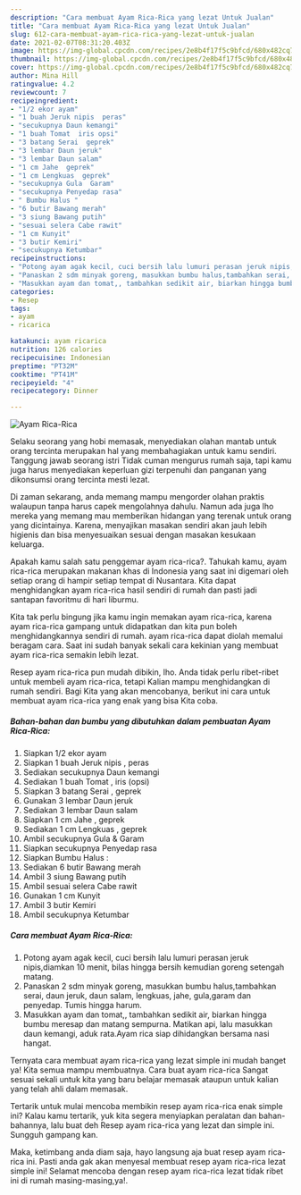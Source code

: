 ```yaml
---
description: "Cara membuat Ayam Rica-Rica yang lezat Untuk Jualan"
title: "Cara membuat Ayam Rica-Rica yang lezat Untuk Jualan"
slug: 612-cara-membuat-ayam-rica-rica-yang-lezat-untuk-jualan
date: 2021-02-07T08:31:20.403Z
image: https://img-global.cpcdn.com/recipes/2e8b4f17f5c9bfcd/680x482cq70/ayam-rica-rica-foto-resep-utama.jpg
thumbnail: https://img-global.cpcdn.com/recipes/2e8b4f17f5c9bfcd/680x482cq70/ayam-rica-rica-foto-resep-utama.jpg
cover: https://img-global.cpcdn.com/recipes/2e8b4f17f5c9bfcd/680x482cq70/ayam-rica-rica-foto-resep-utama.jpg
author: Mina Hill
ratingvalue: 4.2
reviewcount: 7
recipeingredient:
- "1/2 ekor ayam"
- "1 buah Jeruk nipis  peras"
- "secukupnya Daun kemangi"
- "1 buah Tomat  iris opsi"
- "3 batang Serai  geprek"
- "3 lembar Daun jeruk"
- "3 lembar Daun salam"
- "1 cm Jahe  geprek"
- "1 cm Lengkuas  geprek"
- "secukupnya Gula  Garam"
- "secukupnya Penyedap rasa"
- " Bumbu Halus "
- "6 butir Bawang merah"
- "3 siung Bawang putih"
- "sesuai selera Cabe rawit"
- "1 cm Kunyit"
- "3 butir Kemiri"
- "secukupnya Ketumbar"
recipeinstructions:
- "Potong ayam agak kecil, cuci bersih lalu lumuri perasan jeruk nipis,diamkan 10 menit, bilas hingga bersih kemudian goreng setengah matang."
- "Panaskan 2 sdm minyak goreng, masukkan bumbu halus,tambahkan serai, daun jeruk, daun salam, lengkuas, jahe, gula,garam dan penyedap. Tumis hingga harum."
- "Masukkan ayam dan tomat,, tambahkan sedikit air, biarkan hingga bumbu meresap dan matang sempurna. Matikan api, lalu masukkan daun kemangi, aduk rata.Ayam rica siap dihidangkan bersama nasi hangat."
categories:
- Resep
tags:
- ayam
- ricarica

katakunci: ayam ricarica 
nutrition: 126 calories
recipecuisine: Indonesian
preptime: "PT32M"
cooktime: "PT41M"
recipeyield: "4"
recipecategory: Dinner

---
```



![Ayam Rica-Rica](https://img-global.cpcdn.com/recipes/2e8b4f17f5c9bfcd/680x482cq70/ayam-rica-rica-foto-resep-utama.jpg)

Selaku seorang yang hobi memasak, menyediakan olahan mantab untuk orang tercinta merupakan hal yang membahagiakan untuk kamu sendiri. Tanggung jawab seorang istri Tidak cuman mengurus rumah saja, tapi kamu juga harus menyediakan keperluan gizi terpenuhi dan panganan yang dikonsumsi orang tercinta mesti lezat.

Di zaman  sekarang, anda memang mampu mengorder olahan praktis walaupun tanpa harus capek mengolahnya dahulu. Namun ada juga lho mereka yang memang mau memberikan hidangan yang terenak untuk orang yang dicintainya. Karena, menyajikan masakan sendiri akan jauh lebih higienis dan bisa menyesuaikan sesuai dengan masakan kesukaan keluarga. 



Apakah kamu salah satu penggemar ayam rica-rica?. Tahukah kamu, ayam rica-rica merupakan makanan khas di Indonesia yang saat ini digemari oleh setiap orang di hampir setiap tempat di Nusantara. Kita dapat menghidangkan ayam rica-rica hasil sendiri di rumah dan pasti jadi santapan favoritmu di hari liburmu.

Kita tak perlu bingung jika kamu ingin memakan ayam rica-rica, karena ayam rica-rica gampang untuk didapatkan dan kita pun boleh menghidangkannya sendiri di rumah. ayam rica-rica dapat diolah memalui beragam cara. Saat ini sudah banyak sekali cara kekinian yang membuat ayam rica-rica semakin lebih lezat.

Resep ayam rica-rica pun mudah dibikin, lho. Anda tidak perlu ribet-ribet untuk membeli ayam rica-rica, tetapi Kalian mampu menghidangkan di rumah sendiri. Bagi Kita yang akan mencobanya, berikut ini cara untuk membuat ayam rica-rica yang enak yang bisa Kita coba.

<!--inarticleads1-->

##### Bahan-bahan dan bumbu yang dibutuhkan dalam pembuatan Ayam Rica-Rica:

1. Siapkan 1/2 ekor ayam
1. Siapkan 1 buah Jeruk nipis , peras
1. Sediakan secukupnya Daun kemangi
1. Sediakan 1 buah Tomat , iris (opsi)
1. Siapkan 3 batang Serai , geprek
1. Gunakan 3 lembar Daun jeruk
1. Sediakan 3 lembar Daun salam
1. Siapkan 1 cm Jahe , geprek
1. Sediakan 1 cm Lengkuas , geprek
1. Ambil secukupnya Gula &amp; Garam
1. Siapkan secukupnya Penyedap rasa
1. Siapkan  Bumbu Halus :
1. Sediakan 6 butir Bawang merah
1. Ambil 3 siung Bawang putih
1. Ambil sesuai selera Cabe rawit
1. Gunakan 1 cm Kunyit
1. Ambil 3 butir Kemiri
1. Ambil secukupnya Ketumbar




<!--inarticleads2-->

##### Cara membuat Ayam Rica-Rica:

1. Potong ayam agak kecil, cuci bersih lalu lumuri perasan jeruk nipis,diamkan 10 menit, bilas hingga bersih kemudian goreng setengah matang.
1. Panaskan 2 sdm minyak goreng, masukkan bumbu halus,tambahkan serai, daun jeruk, daun salam, lengkuas, jahe, gula,garam dan penyedap. Tumis hingga harum.
1. Masukkan ayam dan tomat,, tambahkan sedikit air, biarkan hingga bumbu meresap dan matang sempurna. Matikan api, lalu masukkan daun kemangi, aduk rata.Ayam rica siap dihidangkan bersama nasi hangat.




Ternyata cara membuat ayam rica-rica yang lezat simple ini mudah banget ya! Kita semua mampu membuatnya. Cara buat ayam rica-rica Sangat sesuai sekali untuk kita yang baru belajar memasak ataupun untuk kalian yang telah ahli dalam memasak.

Tertarik untuk mulai mencoba membikin resep ayam rica-rica enak simple ini? Kalau kamu tertarik, yuk kita segera menyiapkan peralatan dan bahan-bahannya, lalu buat deh Resep ayam rica-rica yang lezat dan simple ini. Sungguh gampang kan. 

Maka, ketimbang anda diam saja, hayo langsung aja buat resep ayam rica-rica ini. Pasti anda gak akan menyesal membuat resep ayam rica-rica lezat simple ini! Selamat mencoba dengan resep ayam rica-rica lezat tidak ribet ini di rumah masing-masing,ya!.

